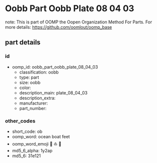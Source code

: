 # Oobb Part Oobb Plate 08 04 03  

note: This is part of OOMP the Oopen Organization Method For Parts. For more details: https://github.com/oomlout/oomp_base

##  part details





### id
* oomp_id: oobb_part_oobb_plate_08_04_03
  * classification: oobb
  * type: part
  * size: oobb
  * color: 
  * description_main: plate_08_04_03
  * description_extra: 
  * manufacturer: 
  * part_number: 

### other_codes
* short_code: ob
* oomp_word: ocean boat feet
* oomp_word_emoji :ocean: :boat: :feet:
* md5_6_alpha: 1y2ap
* md5_6: 31e121